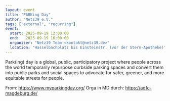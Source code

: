 ```yaml
---
layout: event
title: "PARKing Day"
author: "Netz39 e.V." 
tags: ["external", "recurring"]
event:
  start: 2025-09-19 12:00:00 
  end:   2025-09-19 16:00:00 
  organizer: "Netz39 Team <kontakt@netz39.de>" 
  location: "Hasselbachplatz bis Einsteinstr. (vor der Stern-Apotheke)"
---
```

Park(ing) day is a global, public, participatory project where people across the world temporarily repurpose curbside parking spaces and convert them into public parks and social spaces to advocate for safer, greener, and more equitable streets for people.

From: https://www.myparkingday.org/
Orga in MD durch: https://adfc-magdeburg.de/
<!-- event imported from discord manual changes may be overwritten -->